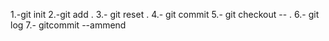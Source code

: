 1.-git init
2.-git add .
3.- git reset .
4.- git commit
5.- git checkout -- .
6.- git log 
7.- gitcommit --ammend